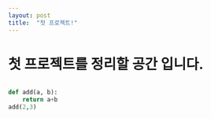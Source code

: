 ```yaml
---
layout: post
title:  "첫 프로젝트!"
---
```


# 첫 프로젝트를 정리할 공간 입니다.

```python

def add(a, b):
    return a+b
add(2,3)
```
